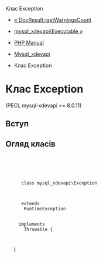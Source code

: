 Клас Exception

-   [« DocResult::getWarningsCount](mysql-xdevapi-docresult.getwarningscount.html)
    
-   [mysql\_xdevapi\\Executable »](class.mysql-xdevapi-executable.html)
    
-   [PHP Manual](index.html)
    
-   [Mysql\_xdevapi](book.mysql-xdevapi.html)
    
-   Клас Exception
    

# Клас Exception

(PECL mysql-xdevapi >= 8.0.11)

## Вступ

## Огляд класів

```synopsis



    
     
      class mysql_xdevapi\Exception
     

     
      extends
       RuntimeException
     

     implements 
       Throwable {

    

   }
```